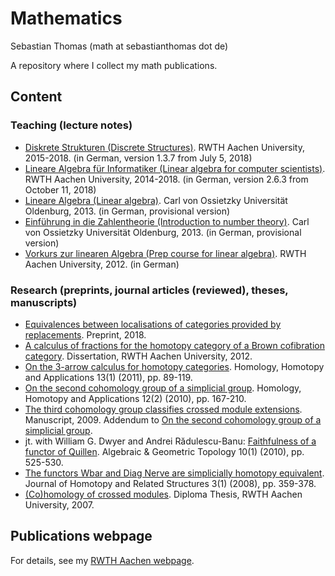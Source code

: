 # Mathematics

Sebastian Thomas (math at sebastianthomas dot de)

A repository where I collect my math publications.


## Content

### Teaching (lecture notes)

- [Diskrete Strukturen (Discrete Structures)](teaching/Thomas_Diskrete_Strukturen_2018_v_1_3_7.pdf). RWTH Aachen University, 2015-2018. (in German, version 1.3.7 from July 5, 2018)
- [Lineare Algebra für Informatiker (Linear algebra for computer scientists)](teaching/Thomas_Lineare_Algebra_fuer_Informatiker_2018_v_2_6_3.pdf). RWTH Aachen University, 2014-2018. (in German, version 2.6.3 from October 11, 2018)
- [Lineare Algebra (Linear algebra)](teaching/Thomas_Lineare_Algebra_SS2013_provisional.pdf). Carl von Ossietzky Universität Oldenburg, 2013. (in German, provisional version)
- [Einführung in die Zahlentheorie (Introduction to number theory)](teaching/Thomas_Einfuehrung_in_die_Zahlentheorie_SS2013_provisional.pdf). Carl von Ossietzky Universität Oldenburg, 2013. (in German, provisional version)
- [Vorkurs zur linearen Algebra (Prep course for linear algebra)](teaching/Thomas_Vorkurs_zur_linearen_Algebra_SS2012.pdf). RWTH Aachen University, 2012. (in German)

### Research (preprints, journal articles (reviewed), theses, manuscripts)

- [Equivalences between localisations of categories provided by replacements](research/Thomas_Equivalences_between_localisations_of_categories_provided_by_replacements.pdf). Preprint, 2018.
- [A calculus of fractions for the homotopy category of a Brown cofibration category](research/Thomas_A_calculus_of_fractions_for_the_homotopy_category_of_a_Brown_cofibration_category.pdf). Dissertation, RWTH Aachen University, 2012.
- [On the 3-arrow calculus for homotopy categories](research/Thomas_On_the_3-arrow_calculus_for_homotopy_categories.pdf). Homology, Homotopy and Applications 13(1) (2011), pp. 89-119.
- [On the second cohomology group of a simplicial group](research/Thomas_On_the_second_cohomology_group_of_a_simplicial_group.pdf). Homology, Homotopy and Applications 12(2) (2010), pp. 167-210.
- [The third cohomology group classifies crossed module extensions](research/Thomas_The_third_cohomology_group_classifies_crossed_module_extensions.pdf). Manuscript, 2009. Addendum to [On the second cohomology group of a simplicial group](research/Thomas_On_the_second_cohomology_group_of_a_simplicial_group.pdf).
- jt. with William G. Dwyer and Andrei Rădulescu-Banu: [Faithfulness of a functor of Quillen](research/Dwyer_Radulescu-Banu_Thomas_Faithfulness_of_a_functor_of_Quillen.pdf). Algebraic & Geometric Topology 10(1) (2010), pp. 525-530.
- [The functors Wbar and Diag Nerve are simplicially homotopy equivalent](research/Thomas_The_functors_Wbar_and_Diag_Nerve_are_simplicially_homotopy_equivalent.pdf). Journal of Homotopy and Related Structures 3(1) (2008), pp. 359-378.
- [(Co)homology of crossed modules](research/Thomas_Cohomology_of_crossed_modules.pdf). Diploma Thesis, RWTH Aachen University, 2007.


## Publications webpage

For details, see my [RWTH Aachen webpage](http://www.math.rwth-aachen.de/~Sebastian.Thomas/publications/).